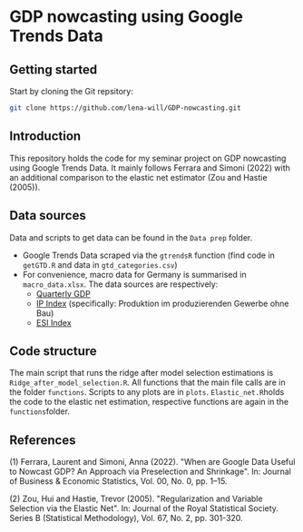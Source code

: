 # GDP nowcasting using Google Trends Data

## Getting started
Start by cloning the Git repsitory: 
```sh
git clone https://github.com/lena-will/GDP-nowcasting.git
```

## Introduction
This repository holds the code for my seminar project on GDP nowcasting using Google Trends Data. It mainly follows Ferrara and Simoni (2022) with an additional comparison to the elastic net estimator (Zou and Hastie (2005)).

## Data sources
Data and scripts to get data can be found in the ```Data prep``` folder.
+ Google Trends Data scraped via the ```gtrendsR``` function (find code in ```getGTD.R``` and data in ```gtd_categories.csv```)
+ For convenience, macro data for Germany is summarised in ```macro_data.xlsx```. The data sources are respectively:
  + [Quarterly GDP](https://www-genesis.destatis.de/genesis//online?operation=table&code=81000-0002&bypass=true&levelindex=1&levelid=1685634675885#abreadcrumb)
  + [IP Index](https://www-genesis.destatis.de/genesis//online?operation=table&code=42153-0001&bypass=true&levelindex=0&levelid=1685634299865#abreadcrumb) (specifically: Produktion im produzierenden Gewerbe ohne Bau)
  + [ESI Index](https://economy-finance.ec.europa.eu/economic-forecast-and-surveys/business-and-consumer-surveys/download-business-and-consumer-survey-data/time-series_en)

## Code structure

The main script that runs the ridge after model selection estimations is ```Ridge_after_model_selection.R```. All functions that the main file calls are in the folder ```functions```. Scripts to any plots are in ```plots```. ```Elastic_net.R```holds the code to the elastic net estimation, respective functions are again in the ```functions```folder.

## References
(1) Ferrara, Laurent and Simoni, Anna (2022). "When are Google Data Useful to Nowcast GDP? An Approach via Preselection and Shrinkage". In: Journal of Business & Economic Statistics, Vol. 00, No. 0, pp. 1–15.

(2) Zou, Hui and Hastie, Trevor (2005). "Regularization and Variable Selection via the Elastic Net". In: Journal of the Royal Statistical Society. Series B (Statistical Methodology), Vol. 67, No. 2, pp. 301-320.

